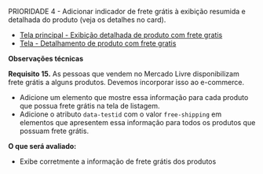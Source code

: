 PRIORIDADE 4 - Adicionar indicador de frete grátis à exibição resumida e detalhada do produto (veja os detalhes no card).

- [Tela principal - Exibição detalhada de produto com frete gratis](https://github.com/my-org/my-repo/tree/master/wireframes/card_15.1.png)
- [Tela - Detalhamento de produto com frete gratis](https://github.com/my-org/my-repo/tree/master/wireframes/card_15.2.png)

**Observações técnicas**

**Requisito 15.** As pessoas que vendem no Mercado Livre disponibilizam frete grátis a alguns produtos. Devemos incorporar isso ao e-commerce.

- Adicione um elemento que mostre essa informação para cada produto que possua frete grátis na tela de listagem.
- Adicione o atributo `data-testid` com o valor `free-shipping` em elementos que apresentem essa informação para todos os produtos que possuam frete grátis.

**O que será avaliado:**

- Exibe corretmente a informação de frete grátis dos produtos
